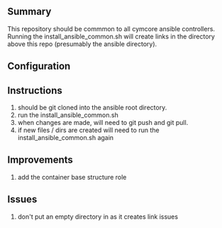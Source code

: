Summary
------------
This repository should be commmon to all cymcore ansible controllers.  Running the install_ansible_common.sh will create links in the directory above this repo (presumably the ansible directory).


Configuration
--------------



Instructions
------------
1) should be git cloned into the ansible root directory.
2) run the install_ansible_common.sh
3) when changes are made, will need to git push and git pull.
4) if new files / dirs are created will need to run the install_ansible_common.sh again


Improvements
----------------
1) add the container base structure role


Issues
-------
1) don't put an empty directory in as it creates link issues


